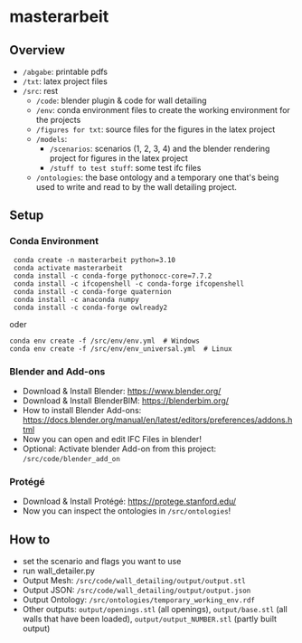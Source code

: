 # masterarbeit
## Overview
*  `/abgabe`: printable pdfs
*  `/txt`: latex project files
*  `/src`: rest
   *  `/code`: blender plugin & code for wall detailing
   *  `/env`: conda environment files to create the working environment for the projects
   *  `/figures for txt`: source files for the figures in the latex project
   *  `/models`:
      *  `/scenarios`: scenarios (1, 2, 3, 4) and the blender rendering project for figures in the latex project
      *  `/stuff to test stuff`: some test ifc files
   *  `/ontologies`: the base ontology and a temporary one that's being used to write and read to by the wall detailing project.

## Setup
### Conda Environment
```
 conda create -n masterarbeit python=3.10
 conda activate masterarbeit
 conda install -c conda-forge pythonocc-core=7.7.2
 conda install -c ifcopenshell -c conda-forge ifcopenshell
 conda install -c conda-forge quaternion
 conda install -c anaconda numpy
 conda install -c conda-forge owlready2
```
oder
```
conda env create -f /src/env/env.yml  # Windows
conda env create -f /src/env/env_universal.yml  # Linux
```
### Blender and Add-ons
* Download & Install Blender: https://www.blender.org/
* Download & Install BlenderBIM: https://blenderbim.org/
* How to install Blender Add-ons: https://docs.blender.org/manual/en/latest/editors/preferences/addons.html
* Now you can open and edit IFC Files in blender!
* Optional: Activate blender Add-on from this project: `/src/code/blender_add_on`

### Protégé
* Download & Install Protégé: https://protege.stanford.edu/
* Now you can inspect the ontologies in `/src/ontologies`!

## How to
* set the scenario and flags you want to use
* run wall_detailer.py
* Output Mesh: `/src/code/wall_detailing/output/output.stl`
* Output JSON: `/src/code/wall_detailing/output/output.json`
* Output Ontology: `/src/ontologies/temporary_working_env.rdf`
* Other outputs: `output/openings.stl` (all openings), `output/base.stl` (all walls that have been loaded), `output/output_NUMBER.stl` (partly built output)
